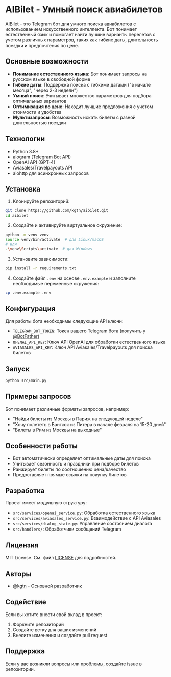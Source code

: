# AIBilet - Умный поиск авиабилетов

AIBilet - это Telegram бот для умного поиска авиабилетов с использованием искусственного интеллекта. Бот понимает естественный язык и помогает найти лучшие варианты перелетов с учетом различных параметров, таких как гибкие даты, длительность поездки и предпочтения по цене.

## Основные возможности

- **Понимание естественного языка**: Бот понимает запросы на русском языке в свободной форме
- **Гибкие даты**: Поддержка поиска с гибкими датами ("в начале месяца", "через 2-3 недели")
- **Умный поиск**: Учитывает множество параметров для подбора оптимальных вариантов
- **Оптимизация по цене**: Находит лучшие предложения с учетом стоимости и удобства
- **Мультизапросы**: Возможность искать билеты с разной длительностью поездки

## Технологии

- Python 3.8+
- aiogram (Telegram Bot API)
- OpenAI API (GPT-4)
- Aviasales/Travelpayouts API
- aiohttp для асинхронных запросов

## Установка

1. Клонируйте репозиторий:
```bash
git clone https://github.com/kgtn/aibilet.git
cd aibilet
```

2. Создайте и активируйте виртуальное окружение:
```bash
python -m venv venv
source venv/bin/activate  # для Linux/macOS
# или
.\venv\Scripts\activate  # для Windows
```

3. Установите зависимости:
```bash
pip install -r requirements.txt
```

4. Создайте файл `.env` на основе `.env.example` и заполните необходимые переменные окружения:
```bash
cp .env.example .env
```

## Конфигурация

Для работы бота необходимы следующие API ключи:

- `TELEGRAM_BOT_TOKEN`: Токен вашего Telegram бота (получить у [@BotFather](https://t.me/BotFather))
- `OPENAI_API_KEY`: Ключ API OpenAI для обработки естественного языка
- `AVIASALES_API_KEY`: Ключ API Aviasales/Travelpayouts для поиска билетов

## Запуск

```bash
python src/main.py
```

## Примеры запросов

Бот понимает различные форматы запросов, например:

- "Найди билеты из Москвы в Париж на следующей неделе"
- "Хочу полететь в Бангкок из Питера в начале февраля на 15-20 дней"
- "Билеты в Рим из Москвы на выходные"

## Особенности работы

- Бот автоматически определяет оптимальные даты для поиска
- Учитывает сезонность и праздники при подборе билетов
- Ранжирует билеты по соотношению цена/качество
- Предоставляет прямые ссылки на покупку билетов

## Разработка

Проект имеет модульную структуру:

- `src/services/openai_service.py`: Обработка естественного языка
- `src/services/aviasales_service.py`: Взаимодействие с API Aviasales
- `src/services/dialog_state.py`: Управление состоянием диалога
- `src/handlers/`: Обработчики сообщений Telegram

## Лицензия

MIT License. См. файл [LICENSE](LICENSE) для подробностей.

## Авторы

- [@kgtn](https://github.com/kgtn) - Основной разработчик

## Содействие

Если вы хотите внести свой вклад в проект:

1. Форкните репозиторий
2. Создайте ветку для ваших изменений
3. Внесите изменения и создайте pull request

## Поддержка

Если у вас возникли вопросы или проблемы, создайте issue в репозитории.
